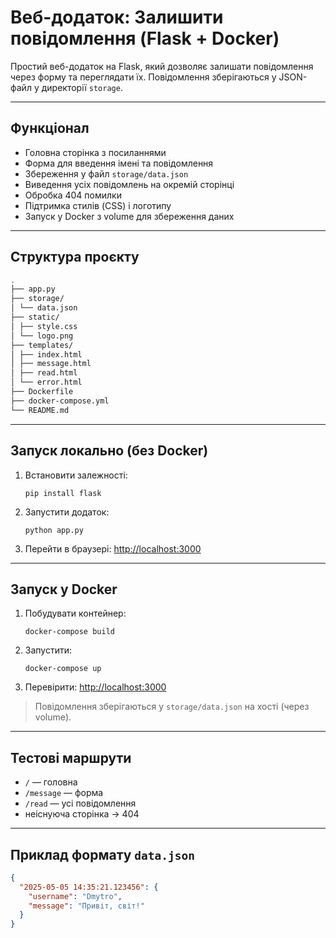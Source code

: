 # Веб-додаток: Залишити повідомлення (Flask + Docker)

Простий веб-додаток на Flask, який дозволяє залишати повідомлення через форму та переглядати їх. Повідомлення зберігаються у JSON-файл у директорії `storage`.

---

## Функціонал

- Головна сторінка з посиланнями
- Форма для введення імені та повідомлення
- Збереження у файл `storage/data.json`
- Виведення усіх повідомлень на окремій сторінці
- Обробка 404 помилки
- Підтримка стилів (CSS) і логотипу
- Запуск у Docker з volume для збереження даних

---

## Структура проєкту
```bash
.
├── app.py
├── storage/
│ └── data.json
├── static/
│ ├── style.css
│ └── logo.png
├── templates/
│ ├── index.html
│ ├── message.html
│ ├── read.html
│ └── error.html
├── Dockerfile
├── docker-compose.yml
└── README.md
```

---

## Запуск локально (без Docker)

1. Встановити залежності:
    ```
    pip install flask
    ```

2. Запустити додаток:
    ```
    python app.py
    ```

3. Перейти в браузері:
    [http://localhost:3000](http://localhost:3000)

---

## Запуск у Docker

1. Побудувати контейнер:
    ```
    docker-compose build
    ```

2. Запустити:
    ```
    docker-compose up
    ```

3. Перевірити:
    [http://localhost:3000](http://localhost:3000)

> Повідомлення зберігаються у `storage/data.json` на хості (через volume).

---

## Тестові маршрути

- `/` — головна
- `/message` — форма
- `/read` — усі повідомлення
- неіснуюча сторінка → 404

---

## Приклад формату `data.json`

```json
{
  "2025-05-05 14:35:21.123456": {
    "username": "Dmytro",
    "message": "Привіт, світ!"
  }
}